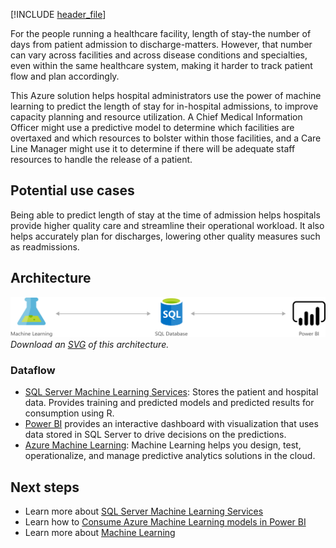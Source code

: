 [!INCLUDE [header_file](../../../includes/sol-idea-header.md)]

For the people running a healthcare facility, length of stay-the number of days from patient admission to discharge-matters. However, that number can vary across facilities and across disease conditions and specialties, even within the same healthcare system, making it harder to track patient flow and plan accordingly.

This Azure solution helps hospital administrators use the power of machine learning to predict the length of stay for in-hospital admissions, to improve capacity planning and resource utilization. A Chief Medical Information Officer might use a predictive model to determine which facilities are overtaxed and which resources to bolster within those facilities, and a Care Line Manager might use it to determine if there will be adequate staff resources to handle the release of a patient.

## Potential use cases

Being able to predict length of stay at the time of admission helps hospitals provide higher quality care and streamline their operational workload. It also helps accurately plan for discharges, lowering other quality measures such as readmissions.

## Architecture

![Architecture Diagram](../media/predict-length-of-stay-and-patient-flow-with-healthcare-analytics.png)
*Download an [SVG](../media/predict-length-of-stay-and-patient-flow-with-healthcare-analytics.svg) of this architecture.*

### Dataflow

* [SQL Server Machine Learning Services](/sql/machine-learning/sql-server-machine-learning-services): Stores the patient and hospital data. Provides training and predicted models and predicted results for consumption using R.
* [Power BI](/power-bi) provides an interactive dashboard with visualization that uses data stored in SQL Server to drive decisions on the predictions.
* [Azure Machine Learning](/azure/machine-learning): Machine Learning helps you design, test, operationalize, and manage predictive analytics solutions in the cloud.

## Next steps

* Learn more about [SQL Server Machine Learning Services](/sql/machine-learning/sql-server-machine-learning-services)
* Learn how to [Consume Azure Machine Learning models in Power BI](/power-bi/connect-data/service-aml-integrate)
* Learn more about [Machine Learning](/azure/machine-learning/overview-what-is-azure-ml)
